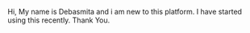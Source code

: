 Hi, My name is Debasmita and i am new to this platform. I have started using this recently.
Thank You.
